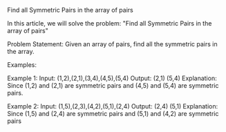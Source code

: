 Find all Symmetric Pairs in the array of pairs

In this article, we will solve the problem: "Find all Symmetric Pairs in the array of pairs"

Problem Statement: Given an array of pairs, find all the symmetric pairs in the array.

Examples:

Example 1:
Input: (1,2),(2,1),(3,4),(4,5),(5,4)
Output: (2,1) (5,4)
Explanation: Since (1,2) and (2,1) are symmetric pairs and (4,5) and (5,4) are symmetric pairs.

Example 2:
Input: (1,5),(2,3),(4,2),(5,1),(2,4)
Output: (2,4) (5,1)
Explanation: Since (1,5) and (2,4) are symmetric pairs and (5,1) and (4,2) are symmetric pairs